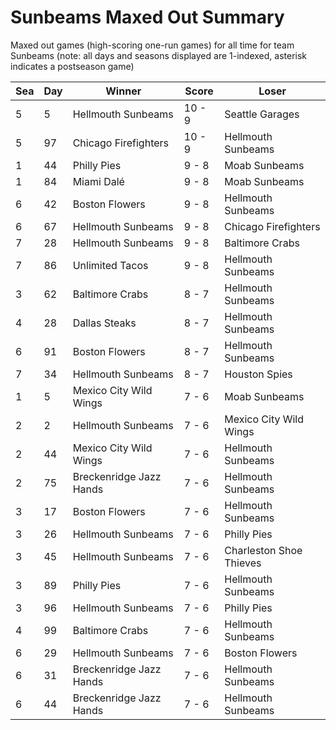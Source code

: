# Sunbeams Maxed Out Summary



Maxed out games (high-scoring one-run games) for all time for team Sunbeams (note: all days and seasons displayed are 1-indexed, asterisk indicates a postseason game)


| Sea | Day | Winner | Score | Loser | 
| ------ |------ |------ |------ |------ |
| 5 | 5 | Hellmouth Sunbeams | 10 - 9 | Seattle Garages | 
| 5 | 97 | Chicago Firefighters | 10 - 9 | Hellmouth Sunbeams | 
| 1 | 44 | Philly Pies | 9 - 8 | Moab Sunbeams | 
| 1 | 84 | Miami Dalé | 9 - 8 | Moab Sunbeams | 
| 6 | 42 | Boston Flowers | 9 - 8 | Hellmouth Sunbeams | 
| 6 | 67 | Hellmouth Sunbeams | 9 - 8 | Chicago Firefighters | 
| 7 | 28 | Hellmouth Sunbeams | 9 - 8 | Baltimore Crabs | 
| 7 | 86 | Unlimited Tacos | 9 - 8 | Hellmouth Sunbeams | 
| 3 | 62 | Baltimore Crabs | 8 - 7 | Hellmouth Sunbeams | 
| 4 | 28 | Dallas Steaks | 8 - 7 | Hellmouth Sunbeams | 
| 6 | 91 | Boston Flowers | 8 - 7 | Hellmouth Sunbeams | 
| 7 | 34 | Hellmouth Sunbeams | 8 - 7 | Houston Spies | 
| 1 | 5 | Mexico City Wild Wings | 7 - 6 | Moab Sunbeams | 
| 2 | 2 | Hellmouth Sunbeams | 7 - 6 | Mexico City Wild Wings | 
| 2 | 44 | Mexico City Wild Wings | 7 - 6 | Hellmouth Sunbeams | 
| 2 | 75 | Breckenridge Jazz Hands | 7 - 6 | Hellmouth Sunbeams | 
| 3 | 17 | Boston Flowers | 7 - 6 | Hellmouth Sunbeams | 
| 3 | 26 | Hellmouth Sunbeams | 7 - 6 | Philly Pies | 
| 3 | 45 | Hellmouth Sunbeams | 7 - 6 | Charleston Shoe Thieves | 
| 3 | 89 | Philly Pies | 7 - 6 | Hellmouth Sunbeams | 
| 3 | 96 | Hellmouth Sunbeams | 7 - 6 | Philly Pies | 
| 4 | 99 | Baltimore Crabs | 7 - 6 | Hellmouth Sunbeams | 
| 6 | 29 | Hellmouth Sunbeams | 7 - 6 | Boston Flowers | 
| 6 | 31 | Breckenridge Jazz Hands | 7 - 6 | Hellmouth Sunbeams | 
| 6 | 44 | Breckenridge Jazz Hands | 7 - 6 | Hellmouth Sunbeams | 



